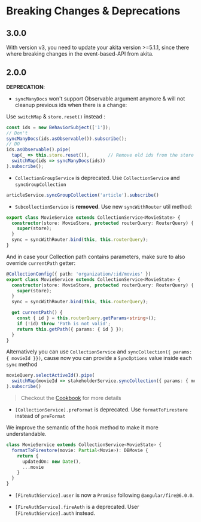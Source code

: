 # Breaking Changes & Deprecations

## 3.0.0

With version v3, you need to update your akita version >=5.1.1, since there where breaking changes in the event-based-API from akita. 

## 2.0.0

**DEPRECATION**:
- `syncManyDocs` won't support Observable argument anymore & will not cleanup previous ids when there is a change:

Use `switchMap` & `store.reset()` instead :

```typescript
const ids = new BehaviorSubject(['1']);
// Don't
syncManyDocs(ids.asObservable()).subscribe();
// DO
ids.asObservable().pipe(
  tap(_ => this.store.reset()),       // Remove old ids from the store before sync
  switchMap(ids => syncManyDocs(ids))
).subscribe();
```

- `CollectionGroupService` is deprecated. Use `CollectionService` and `syncGroupCollection`

```typescript
articleService.syncGroupCollection('article').subscribe()
```

- `SubcollectionService` is **removed**. Use new `syncWithRouter` util method:
```typescript
export class MovieService extends CollectionService<MovieState> {
  constructor(store: MovieStore, protected routerQuery: RouterQuery) {
    super(store);
  }
  sync = syncWithRouter.bind(this, this.routerQuery);
}
```

And in case your Collection path contains parameters, make sure to also override `currentPath` getter:
```typescript
@CollectionConfig({ path: 'organization/:id/movies' })
export class MovieService extends CollectionService<MovieState> {
  constructor(store: MovieStore, protected routerQuery: RouterQuery) {
    super(store);
  }
  sync = syncWithRouter.bind(this, this.routerQuery);

  get currentPath() {
    const { id } = this.routerQuery.getParams<string>();
    if (!id) throw 'Path is not valid';
    return this.getPath({ params: { id } });
  }
}
```

Alternatively you can use `CollectionService` and `syncCollection({ params: { movieId }})`,
cause now you can provide a `SyncOptions` value inside each `sync` method
```typescript
movieQuery.selectActiveId().pipe(
  switchMap(movieId => stakeholderService.syncCollection({ params: { movieId }}))
).subscribe()
```

> Checkout the [Cookbook](./doc/cookbook/subcollection.md) for more details

- `[CollectionService].preFormat` is deprecated. Use `formatToFirestore` instead of `preFormat`

We improve the semantic of the hook method to make it more understandable.
```typescript
class MovieService extends CollectionService<MovieState> {
  formatToFirestore(movie: Partial<Movie>): DBMovie {
    return {
      updatedOn: new Date(),
      ...movie
    }
  }
}
```

- `[FireAuthService].user` is now a `Promise` following `@angular/fire@6.0.0`.

- `[FireAuthService].fireAuth` is a deprecated. User `[FireAuthService].auth` instead.